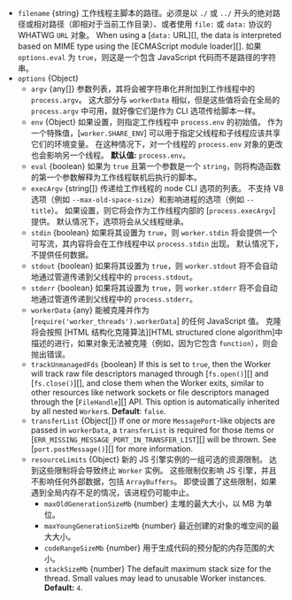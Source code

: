 <!-- YAML
added: v10.5.0
changes:
  - version: v14.9.0
    pr-url: https://github.com/nodejs/node/pull/34584
    description: The `filename` parameter can be a WHATWG `URL` object using
                 `data:` protocol.
  - version: v14.9.0
    pr-url: https://github.com/nodejs/node/pull/34394
    description: The `trackUnmanagedFds` option was set to `true` by default.
  - version:
    - v14.6.0
    pr-url: https://github.com/nodejs/node/pull/34303
    description: The `trackUnmanagedFds` option was introduced.
  - version: v14.0.0
    pr-url: https://github.com/nodejs/node/pull/32278
    description: The `transferList` option was introduced.
  - version: v13.12.0
    pr-url: https://github.com/nodejs/node/pull/31664
    description: The `filename` parameter can be a WHATWG `URL` object using
                 `file:` protocol.
  - version:
     - v13.4.0
     - v12.16.0
    pr-url: https://github.com/nodejs/node/pull/30559
    description: The `argv` option was introduced.
  - version:
     - v13.2.0
     - v12.16.0
    pr-url: https://github.com/nodejs/node/pull/26628
    description: The `resourceLimits` option was introduced.
-->

* `filename` {string} 工作线程主脚本的路径。必须是以 `./` 或 `../` 开头的绝对路径或相对路径（即相对于当前工作目录）、或者使用 `file:` 或 `data:` 协议的 WHATWG `URL` 对象。 
   When using a [`data:` URL][], the data is interpreted based on MIME type using the [ECMAScript module loader][].
   如果 `options.eval` 为 `true`，则这是一个包含 JavaScript 代码而不是路径的字符串。
* `options` {Object}
  * `argv` {any[]} 参数列表，其将会被字符串化并附加到工作线程中的 `process.argv`。
    这大部分与 `workerData` 相似，但是这些值将会在全局的 `process.argv` 中可用，就好像它们是作为 CLI 选项传给脚本一样。
  * `env` {Object} 如果设置，则指定工作线程中 `process.env` 的初始值。
     作为一个特殊值，[`worker.SHARE_ENV`] 可以用于指定父线程和子线程应该共享它们的环境变量。
     在这种情况下，对一个线程的 `process.env` 对象的更改也会影响另一个线程。
     **默认值:** `process.env`。
  * `eval` {boolean} 如果为 `true` 且第一个参数是一个 `string`，则将构造函数的第一个参数解释为工作线程联机后执行的脚本。
  * `execArgv` {string[]} 传递给工作线程的 node CLI 选项的列表。
     不支持 V8 选项（例如 `--max-old-space-size`）和影响进程的选项（例如 `--title`）。
     如果设置，则它将会作为工作线程内部的 [`process.execArgv`] 提供。
     默认情况下，选项将会从父线程继承。
  * `stdin` {boolean} 如果将其设置为 `true`，则 `worker.stdin` 将会提供一个可写流，其内容将会在工作线程中以 `process.stdin` 出现。
     默认情况下，不提供任何数据。
  * `stdout` {boolean} 如果将其设置为 `true`，则 `worker.stdout` 将不会自动地通过管道传递到父线程中的 `process.stdout`。
  * `stderr` {boolean} 如果将其设置为 `true`，则 `worker.stderr` 将不会自动地通过管道传递到父线程中的 `process.stderr`。
  * `workerData` {any} 能被克隆并作为 [`require('worker_threads').workerData`] 的任何 JavaScript 值。
     克隆将会按照 [HTML 结构化克隆算法][HTML structured clone algorithm]中描述的进行，如果对象无法被克隆（例如，因为它包含 `function`），则会抛出错误。
  * `trackUnmanagedFds` {boolean} If this is set to `true`, then the Worker will
    track raw file descriptors managed through [`fs.open()`][] and
    [`fs.close()`][], and close them when the Worker exits, similar to other
    resources like network sockets or file descriptors managed through
    the [`FileHandle`][] API. This option is automatically inherited by all
    nested `Worker`s. **Default**: `false`.
  * `transferList` {Object[]} If one or more `MessagePort`-like objects
    are passed in `workerData`, a `transferList` is required for those
    items or [`ERR_MISSING_MESSAGE_PORT_IN_TRANSFER_LIST`][] will be thrown.
    See [`port.postMessage()`][] for more information.
  * `resourceLimits` {Object} 新的 JS 引擎实例的一组可选的资源限制。 
    达到这些限制将会导致终止 `Worker` 实例。 
    这些限制仅影响 JS 引擎，并且不影响任何外部数据，包括 `ArrayBuffers`。 
    即使设置了这些限制，如果遇到全局内存不足的情况，该进程仍可能中止。
    * `maxOldGenerationSizeMb` {number} 主堆的最大大小，以 MB 为单位。
    * `maxYoungGenerationSizeMb` {number} 最近创建的对象的堆空间的最大大小。
    * `codeRangeSizeMb` {number} 用于生成代码的预分配的内存范围的大小。
    * `stackSizeMb` {number} The default maximum stack size for the thread.
      Small values may lead to unusable Worker instances. **Default:** `4`.

